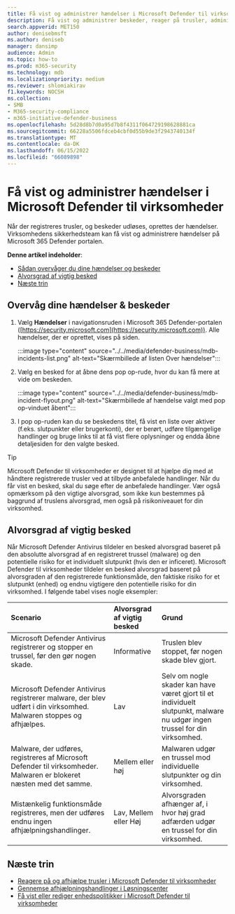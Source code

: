 ```yaml
---
title: Få vist og administrer hændelser i Microsoft Defender til virksomheder
description: Få vist og administrer beskeder, reager på trusler, administrer enheder, og gennemse afhjælpningshandlinger på registrerede trusler i Defender for Business.
search.appverid: MET150
author: denisebmsft
ms.author: deniseb
manager: dansimp
audience: Admin
ms.topic: how-to
ms.prod: m365-security
ms.technology: mdb
ms.localizationpriority: medium
ms.reviewer: shlomiakirav
f1.keywords: NOCSH
ms.collection:
- SMB
- M365-security-compliance
- m365-initiative-defender-business
ms.openlocfilehash: 5d28d8b7d0a95d7b8f4311f064729198628881ca
ms.sourcegitcommit: 66228a5506fdceb4cbf0d55b9de3f2943740134f
ms.translationtype: MT
ms.contentlocale: da-DK
ms.lasthandoff: 06/15/2022
ms.locfileid: "66089898"
---
```

# <a name="view-and-manage-incidents-in-microsoft-defender-for-business"></a>Få vist og administrer hændelser i Microsoft Defender til virksomheder

Når der registreres trusler, og beskeder udløses, oprettes der hændelser. Virksomhedens sikkerhedsteam kan få vist og administrere hændelser på Microsoft 365 Defender portalen.

**Denne artikel indeholder**:

- [Sådan overvåger du dine hændelser og beskeder](#monitor-your-incidents--alerts)
- [Alvorsgrad af vigtig besked](#alert-severity)
- [Næste trin](#next-steps)


## <a name="monitor-your-incidents--alerts"></a>Overvåg dine hændelser & beskeder

1. Vælg **Hændelser** i navigationsruden i Microsoft 365 Defender-portalen ([https://security.microsoft.com](https://security.microsoft.com)). Alle hændelser, der er oprettet, vises på siden.

   :::image type="content" source="../../media/defender-business/mdb-incidents-list.png" alt-text="Skærmbillede af listen Over hændelser":::

2. Vælg en besked for at åbne dens pop op-rude, hvor du kan få mere at vide om beskeden. 

   :::image type="content" source="../../media/defender-business/mdb-incident-flyout.png" alt-text="Skærmbillede af hændelse valgt med pop op-vinduet åbent":::

3. I pop op-ruden kan du se beskedens titel, få vist en liste over aktiver (f.eks. slutpunkter eller brugerkonti), der er berørt, udføre tilgængelige handlinger og bruge links til at få vist flere oplysninger og endda åbne detaljesiden for den valgte besked. 

> [!TIP]
> Microsoft Defender til virksomheder er designet til at hjælpe dig med at håndtere registrerede trusler ved at tilbyde anbefalede handlinger. Når du får vist en besked, skal du søge efter de anbefalede handlinger. Vær også opmærksom på den vigtige alvorsgrad, som ikke kun bestemmes på baggrund af truslens alvorsgrad, men også på risikoniveauet for din virksomhed. 

## <a name="alert-severity"></a>Alvorsgrad af vigtig besked

Når Microsoft Defender Antivirus tildeler en besked alvorsgrad baseret på den absolutte alvorsgrad af en registreret trussel (malware) og den potentielle risiko for et individuelt slutpunkt (hvis den er inficeret).
Microsoft Defender til virksomheder tildeler en besked alvorsgrad baseret på alvorsgraden af den registrerede funktionsmåde, den faktiske risiko for et slutpunkt (enhed) og endnu vigtigere den potentielle risiko for din virksomhed. I følgende tabel vises nogle eksempler:

| Scenario | Alvorsgrad af vigtig besked | Grund |
|:---|:---|:---|
| Microsoft Defender Antivirus registrerer og stopper en trussel, før den gør nogen skade. | Informative | Truslen blev stoppet, før nogen skade blev gjort. |
| Microsoft Defender Antivirus registrerer malware, der blev udført i din virksomhed. Malwaren stoppes og afhjælpes. | Lav | Selv om nogle skader kan have været gjort til et individuelt slutpunkt, malware nu udgør ingen trussel for din virksomhed. |
| Malware, der udføres, registreres af Microsoft Defender til virksomheder. Malwaren er blokeret næsten med det samme. | Mellem eller høj | Malwaren udgør en trussel mod individuelle slutpunkter og din virksomhed. |
| Mistænkelig funktionsmåde registreres, men der udføres endnu ingen afhjælpningshandlinger. | Lav, Mellem eller Høj | Alvorsgraden afhænger af, i hvor høj grad adfærden udgør en trussel for din virksomhed. |

## <a name="next-steps"></a>Næste trin

- [Reagere på og afhjælpe trusler i Microsoft Defender til virksomheder](mdb-respond-mitigate-threats.md)
- [Gennemse afhjælpningshandlinger i Løsningscenter](mdb-review-remediation-actions.md)
- [Få vist eller rediger enhedspolitikker i Microsoft Defender til virksomheder](mdb-view-edit-policies.md)